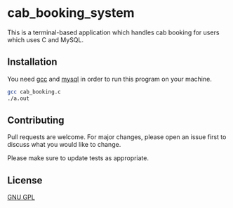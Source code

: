 # cab_booking_system

This is a terminal-based application which handles cab booking for users which uses C and MySQL.

## Installation

You need [gcc](https://feaforall.com/install-c-language-gcc-compiler-windows/) and [mysql](https://dev.mysql.com/doc/dev/mysql-server/latest/dir_70d4c64b7fa4d8934a31e8e779c55748.html) in order to run this program on your machine.

```bash
gcc cab_booking.c
./a.out
```

## Contributing
Pull requests are welcome. For major changes, please open an issue first to discuss what you would like to change.

Please make sure to update tests as appropriate.

## License
[GNU GPL](https://choosealicense.com/licenses/gpl-3.0/)